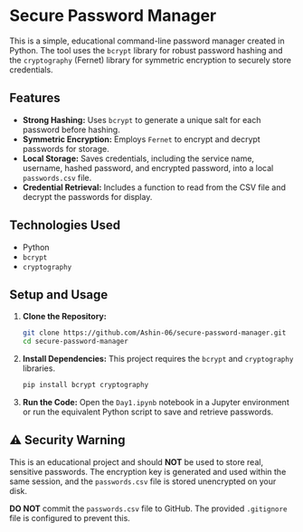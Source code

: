 # Secure Password Manager

This is a simple, educational command-line password manager created in Python. The tool uses the `bcrypt` library for robust password hashing and the `cryptography` (Fernet) library for symmetric encryption to securely store credentials.

## Features

* **Strong Hashing:** Uses `bcrypt` to generate a unique salt for each password before hashing.
* **Symmetric Encryption:** Employs `Fernet` to encrypt and decrypt passwords for storage.
* **Local Storage:** Saves credentials, including the service name, username, hashed password, and encrypted password, into a local `passwords.csv` file.
* **Credential Retrieval:** Includes a function to read from the CSV file and decrypt the passwords for display.

## Technologies Used

* Python
* `bcrypt`
* `cryptography`

## Setup and Usage

1.  **Clone the Repository:**
    ```bash
    git clone https://github.com/Ashin-06/secure-password-manager.git
    cd secure-password-manager
    ```

2.  **Install Dependencies:**
    This project requires the `bcrypt` and `cryptography` libraries.
    ```bash
    pip install bcrypt cryptography
    ```

3.  **Run the Code:**
    Open the `Day1.ipynb` notebook in a Jupyter environment or run the equivalent Python script to save and retrieve passwords.

## ⚠️ Security Warning

This is an educational project and should **NOT** be used to store real, sensitive passwords. The encryption key is generated and used within the same session, and the `passwords.csv` file is stored unencrypted on your disk.

**DO NOT** commit the `passwords.csv` file to GitHub. The provided `.gitignore` file is configured to prevent this.
